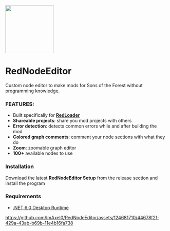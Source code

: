 <p align="left">
 <img src="https://i.imgur.com/c6EXCpe.png" width="150" height="150" />
</p>

# RedNodeEditor
 Custom node editor to make mods for Sons of the Forest without programming knowledge.
 
 ### FEATURES:
 - Built specifically for [**RedLoader**](https://github.com/ToniMacaroni/RedLoader/tree/main)
 - **Shareable projects**: share you mod projects with others
 - **Error detection**: detects common errors while and after building the mod
 - **Colored graph comments**: comment your node sections with what they do
 - **Zoom**: zoomable graph editor
 - **100+** available nodes to use

### Installation
Download the latest **RedNodeEditor Setup** from the release section and install the program

### Requirements
- [.NET 6.0 Desktop Runtime](https://dotnet.microsoft.com/en-us/download/dotnet/6.0#runtime-6.0.15)

https://github.com/ImAxel0/RedNodeEditor/assets/124681710/44678f2f-429a-43ab-b69b-11e4b16fa738

